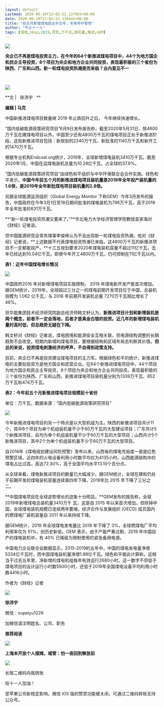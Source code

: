 ```yaml
---
layout: default
Lastmod: 2020-06-10T13:03:52.137903+00:00
date: 2020-06-10T13:03:52.136442+00:00
title: "前五月新增煤电超去年全年，专家呼吁警惕"
author: "不止十一人"
tags: [煤电,nbsp,2019,项目,万千瓦,装机量,推进,GEM]
---
```


![](https://images.weserv.nl/?url=https%3A//mmbiz.qpic.cn/mmbiz_gif/1j8dLsI7H2JgedwsIyic14o6KsZsacOdlWCx1Q70WDXmKHSrEgzcxYWIJBNtRacZ8Ld0Z3EObhK6VTYGrmUJeUg/640%3Fwx_fmt%3Dgif)

**央企已不再是煤电投资主力，在今年的64个新推进煤电项目中，44个为地方国企和民企主导投资，8个项目为央企和地方企业共同投资，表现最积极的三个省份为陕西、广东和山西。新一轮煤电投资热潮是否来临？业内意见不一**

   

![](https://images.weserv.nl/?url=https%3A//mmbiz.qpic.cn/mmbiz_png/ia1nxOhDj7ARIQFB17zibEElG0bviaVOyPoO6ia6fVHRPibSnfy31d91Ticqyu33jhqvhLKFqgnowAicYof1SnnjLDABg/640%3Fwx_fmt%3Djpeg)

  

**文 |   徐沛宇   **

**编辑 | 马克**

中国新推进煤电项目数量继 2019 年止跌回升之后， 今年继续快速增长。

“国内低碳能源政策研究项目”6月9日发布报告称，截至2020年5月31日，除4600万千瓦在建煤电项目以外，中国至少还有4800万千瓦的煤电项目正处于新推进阶段。这些新推进项目包括：新规划的2240万千瓦、新批准的1140万千瓦和新开工的1470万千瓦。

根据专业机构Endcoal.org统计，2019年，全球新增煤电装机3410万千瓦。截至2020年1月，中国在运煤电装机总量为10.28亿千瓦，占全球的37.9%。

“国内低碳能源政策研究项目”由绿色和平组织与中华环保联合会合作实施。绿色和平表示，**中国今年前五个月的新推进煤电项目装机量是2019年全年投产装机量的1.6倍，是2019年全年新批煤电项目装机量的2.8倍。**

另据全球能源监测组织（Global Energy Monitor 下称GEM）今年3月发布的报告，中国政府在今年3月1日至18日期间批准的煤电装机为796万千瓦，高于2019年全年批准的631万千瓦。

**“新一轮煤电投资热潮又要来了。”**华北电力大学经济管理学院教授袁家海对《财经》记者说。

但中国能源研究会常务理事李俊峰认为不会出现新一轮煤电投资热潮。他对《财经》记者说，**上述数据不代表煤电投资热潮已来临，这4800万千瓦的新推进项目不一定都能投产。**十三五规划要求2020年煤电装机容量不超过11亿千瓦，去年已经达到10.04亿千瓦，即使今年开工4800万千瓦，仍可控制在11亿千瓦以内。

**表1：近年中国煤电增长情况**

![](https://images.weserv.nl/?url=https%3A//mmbiz.qpic.cn/mmbiz_jpg/1j8dLsI7H2JFpkUBKXT7kN3kr2YMpxTZQeMDHCECVqHSrjsia0LHvXAUIVibAX6SEaMUyXxibuoXquicMAhP06fMdw/640%3Fwx_fmt%3Djpeg)

中国政府2016 年对新增煤电项目实施限制， 2019 年煤电新开发产能首次增加。据GEM统计，2019年，全球超过三分之一的煤电前期开发项目位于中国，总装机规模为 1.062 亿千瓦，与 2018 年前期开发装机总量 7270万千瓦相比增长了46%。

但华能集团技术经济研究院副总经济师韩文轩认为，**新推进项目计划和新增装机是两个概念，前者不一定会落地，后者才是真金白银的投资。近几年的新增煤电装机量时高时低，但总趋势无疑在下降。**

韩文轩对《财经》记者说，煤电困境和能源安全互相关联，但电源结构调整的长期趋势不会改变。短期内新增的煤电项目，要根据结构和区域布局去判断其价值。**但总的来说，投资煤电刺激经济的呼声，不会得到政策支持。**

目前，央企已不再是投资建设煤电项目的主力军。根据绿色和平的统计，新推进煤电的主要拟投资方是地方国企和民营企业。在64个新推进煤电项目中，44个项目为地方国企和民企主导投资，8个项目为央企和地方企业共同投资。表现最积极的三个省份为陕西、广东和山西，新推进煤电项目装机量分别为1339万千瓦、852万千瓦和474万千瓦。

**表2：今年前五个月新推进煤电项目规模前十省份**

单位：万千瓦，数据来源：“国内低碳能源政策研究项目”

![](https://images.weserv.nl/?url=https%3A//mmbiz.qpic.cn/mmbiz_jpg/1j8dLsI7H2JFpkUBKXT7kN3kr2YMpxTZsia6IB7k1ibKmFDXSdQIAR0Zh4xOS4LD792Vc0oy6Ybfzib0smSgsZx9g/640%3Fwx_fmt%3Djpeg)

  

今年新推进煤电项目的另一个特点是以大型机组为主。陕西的新推进项目共计11个，其中8个项目为单个机组装机量不少于60万千瓦的大型建设项目；广东共计5个新推进项目，且均为单个机组装机量不少于60万千瓦的大型项目；山西共计5个新推进项目，其中2个为单个机组装机量不少于60万千瓦的大型项目。

自2016年《煤电规划建设风险预警》发布以来，山西省的煤电充裕度一直是红色预警区域，近四年的火电设备利用小时数平均仅为4135小时。山西能源结构中的煤电占比过高，高达72.30%，高于全国平均水平13.10个百分点。

从全球来看，煤电新推进项目的数量已大幅减少。据GEM统计，全球在建和仍处于前期开发的煤电装机容量连续第四年下降，2019年比 2015 年下降了三分之二。

**中国煤电项目在全球逆势增长的迹象十分明显。**GEM发布的报告称，全球2019年新增煤电总装机量3410万千 瓦，这是自 2015 年以来首次增加。但除掉中国，全球煤电装机规模已连续两年萎缩，经济合作与发展组织 (OECD) 成员国内的燃煤电厂装机容量自 2011 年以来持续下降。

据GEM统计，2019 年全球煤电发电量比 2018 年下降了 3%，全球燃煤电厂平均利用率仅为 51%，创历史新低。GEM 表示，由于产能严重过剩，2019 年中国投产的煤电装机中，有 40% 已降级为限制使用的紧急备用电源。

中国电力企业联合会数据显示，2015-2019的五年中，中国的煤电发电量净增5334亿千瓦时，而中国煤电装机量净增1.99亿千瓦。绿色和平据此计算称，这相当于过去五年里，净新增的煤电机组每年有效运行2680小时。这一数字不但低于煤电项目的设计运行小时数5500小时，还低于2019年全国煤电设备平均利用小时数4416小时。

  

作者为《财经》记者

  

![](https://images.weserv.nl/?url=https%3A//mmbiz.qpic.cn/mmbiz_png/1j8dLsI7H2JFpkUBKXT7kN3kr2YMpxTZwtE63NCvibL4NFIl0opl4g95XxWshqFLqTdFmkQ5lb94aianVE13Cfzg/640%3Fwx_fmt%3Dpng)

**徐沛宇**

微信：xupeiyu1226

加微信请注明姓名、公司、职务

  

  

  

**推荐阅读**  

  

[![](https://images.weserv.nl/?url=https%3A//mmbiz.qpic.cn/mmbiz_png/1j8dLsI7H2JkibA2vXdGW05icJO2gM7rXC1Lhpmq7oXlrkmY8wubia82iag8RiaM1BGb1gib5JCaILukUYwD3VtTYvMw/640%3Fwx_fmt%3Dpng)](http://mp.weixin.qq.com/s?__biz=MzI0MjU2NTA1Mg==&mid=2247499885&idx=1&sn=4e1f9e144c59d462b444b579abbee64d&chksm=e978eabede0f63a8870fe841379da775067b27cbb3508fa569d95dc2b4dced151034472f0e61&scene=21#wechat_redirect)

  

**上海未开放个人摆摊，城管：怕一夜回到解放前**

![](https://images.weserv.nl/?url=https%3A//mmbiz.qpic.cn/mmbiz_jpg/1j8dLsI7H2JCu5185McY7vhZibXeZ44vicjA2VASV40ib73yaWSRGWn4hzF6A7HqdvmZmWhmvQ9eDWU2FmyBKrtAA/640%3Fwx_fmt%3Djpeg)

长按二维码向我转账

给十一人加油！

受苹果公司新规定影响，微信 iOS 版的赞赏功能被关闭，可通过二维码转账支持公众号。

